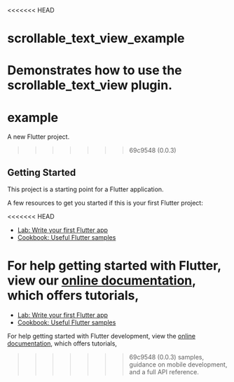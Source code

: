 <<<<<<< HEAD
# scrollable_text_view_example

Demonstrates how to use the scrollable_text_view plugin.
=======
# example

A new Flutter project.
>>>>>>> 69c9548 (0.0.3)

## Getting Started

This project is a starting point for a Flutter application.

A few resources to get you started if this is your first Flutter project:

<<<<<<< HEAD
- [Lab: Write your first Flutter app](https://flutter.dev/docs/get-started/codelab)
- [Cookbook: Useful Flutter samples](https://flutter.dev/docs/cookbook)

For help getting started with Flutter, view our
[online documentation](https://flutter.dev/docs), which offers tutorials,
=======
- [Lab: Write your first Flutter app](https://docs.flutter.dev/get-started/codelab)
- [Cookbook: Useful Flutter samples](https://docs.flutter.dev/cookbook)

For help getting started with Flutter development, view the
[online documentation](https://docs.flutter.dev/), which offers tutorials,
>>>>>>> 69c9548 (0.0.3)
samples, guidance on mobile development, and a full API reference.
